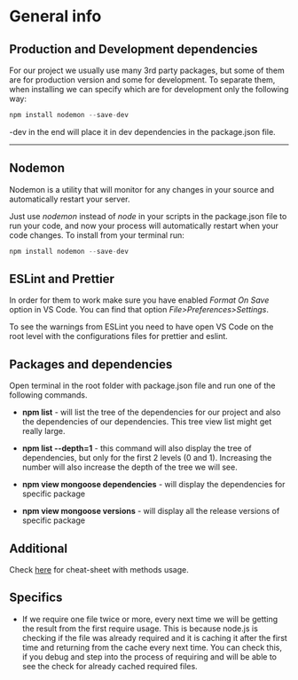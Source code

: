 # General info

## Production and Development dependencies

For our project we usually use many 3rd party packages, but some of them are for production version and some for development.
To separate them, when installing we can specify which are for development only the following way:

```javascript
npm install nodemon --save-dev
```

-dev in the end will place it in dev dependencies in the package.json file.

---

## Nodemon

Nodemon is a utility that will monitor for any changes in your source and automatically restart your server.

Just use _nodemon_ instead of _node_ in your scripts in the package.json file to run your code, and now your process will automatically restart when your code changes. To install from your terminal run:

```javascript
npm install nodemon --save-dev
```

## ESLint and Prettier

In order for them to work make sure you have enabled _Format On Save_ option in VS Code. You can find that option _File>Preferences>Settings_.

To see the warnings from ESLint you need to have open VS Code on the root level with the configurations files for prettier and eslint.

## Packages and dependencies

Open terminal in the root folder with package.json file and run one of the following commands.

- **npm list** - will list the tree of the dependencies for our project and also the dependencies of our dependencies. This tree view list might get really large.

- **npm list --depth=1** - this command will also display the tree of dependencies, but only for the first 2 levels (0 and 1). Increasing the number will also increase the depth of the tree we will see.

- **npm view mongoose dependencies** - will display the dependencies for specific package

- **npm view mongoose versions** - will display all the release versions of specific package

## Additional

Check [here](https://github.com/LeCoupa/awesome-cheatsheets) for cheat-sheet with methods usage.

## Specifics

- If we require one file twice or more, every next time we will be getting the result from the first require usage. This is because node.js is checking if the file was already required and it is caching it after the first time and returning from the cache every next time. You can check this, if you debug and step into the process of requiring and will be able to see the check for already cached required files.
